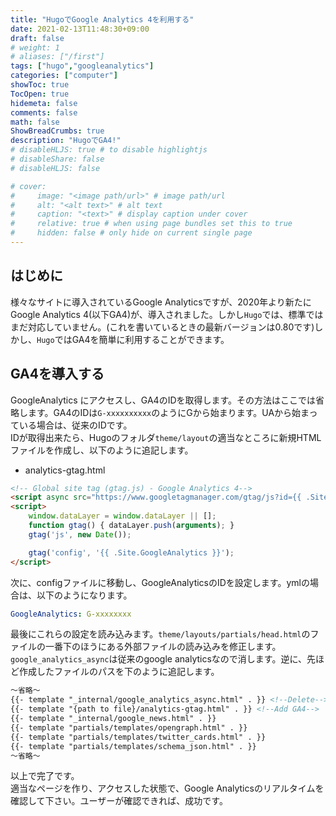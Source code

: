 ```yaml
---
title: "HugoでGoogle Analytics 4を利用する"
date: 2021-02-13T11:48:30+09:00
draft: false
# weight: 1
# aliases: ["/first"]
tags: ["hugo","googleanalytics"]
categories: ["computer"]
showToc: true
TocOpen: true
hidemeta: false
comments: false
math: false
ShowBreadCrumbs: true
description: "HugoでGA4!"
# disableHLJS: true # to disable highlightjs
# disableShare: false
# disableHLJS: false

# cover:
#     image: "<image path/url>" # image path/url
#     alt: "<alt text>" # alt text
#     caption: "<text>" # display caption under cover
#     relative: true # when using page bundles set this to true
#     hidden: false # only hide on current single page
---
```

## はじめに
様々なサイトに導入されているGoogle Analyticsですが、2020年より新たにGoogle Analytics 4(以下GA4)が、導入されました。しかし`Hugo`では、標準ではまだ対応していません。(これを書いているときの最新バージョンは0.80です)しかし、`Hugo`ではGA4を簡単に利用することができます。

## GA4を導入する
GoogleAnalytics にアクセスし、GA4のIDを取得します。その方法はここでは省略します。GA4のIDは`G-xxxxxxxxxx`のようにGから始まります。UAから始まっている場合は、従来のIDです。  
IDが取得出来たら、Hugoのフォルダ`theme/layout`の適当なところに新規HTMLファイルを作成し、以下のように追記します。  
- analytics-gtag.html
```html
<!-- Global site tag (gtag.js) - Google Analytics 4-->
<script async src="https://www.googletagmanager.com/gtag/js?id={{ .Site.GoogleAnalytics }}"></script>
<script>
    window.dataLayer = window.dataLayer || [];
    function gtag() { dataLayer.push(arguments); }
    gtag('js', new Date());

    gtag('config', '{{ .Site.GoogleAnalytics }}');
</script>
```
次に、configファイルに移動し、GoogleAnalyticsのIDを設定します。ymlの場合は、以下のようになります。
```yml
GoogleAnalytics: G-xxxxxxxx
```
最後にこれらの設定を読み込みます。`theme/layouts/partials/head.html`のファイルの一番下のほうにある外部ファイルの読み込みを修正します。`google_analytics_async`は従来のgoogle analyticsなので消します。逆に、先ほど作成したファイルのパスを下のように追記します。
```html
～省略～
{{- template "_internal/google_analytics_async.html" . }} <!--Delete-->
{{- template "{path to file}/analytics-gtag.html" . }} <!--Add GA4-->
{{- template "_internal/google_news.html" . }}
{{- template "partials/templates/opengraph.html" . }}
{{- template "partials/templates/twitter_cards.html" . }}
{{- template "partials/templates/schema_json.html" . }}
～省略～
```
以上で完了です。  
適当なページを作り、アクセスした状態で、Google Analyticsのリアルタイムを確認して下さい。ユーザーが確認できれば、成功です。